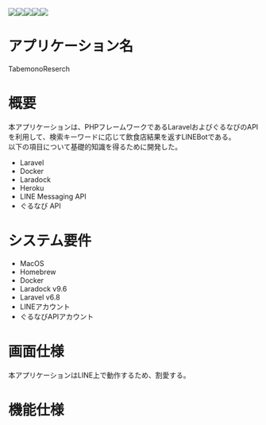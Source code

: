 <img src="https://img.shields.io/badge/-PHP-777BB4.svg?logo=php&style=plastic"><img src="https://img.shields.io/badge/-Laravel-E74430.svg?logo=laravel&style=plastic"><img src="https://img.shields.io/badge/-Line-00C300.svg?logo=line&style=plastic"><img src="https://img.shields.io/badge/-Docker-1488C6.svg?logo=docker&style=plastic"><img src="https://img.shields.io/badge/-Heroku-430098.svg?logo=heroku&style=plastic">

# アプリケーション名
TabemonoReserch

# 概要
本アプリケーションは、PHPフレームワークであるLaravelおよびぐるなびのAPIを利用して、検索キーワードに応じて飲食店結果を返すLINEBotである。<br>
以下の項目について基礎的知識を得るために開発した。<br>
- Laravel
- Docker
- Laradock
- Heroku
- LINE Messaging API
- ぐるなび API

# システム要件
- MacOS
- Homebrew
- Docker
- Laradock v9.6
- Laravel v6.8
- LINEアカウント
- ぐるなびAPIアカウント

# 画面仕様
本アプリケーションはLINE上で動作するため、割愛する。

# 機能仕様
